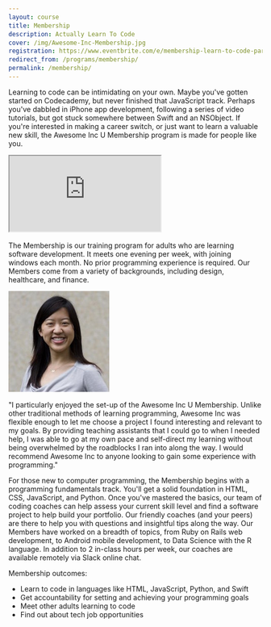 ```yaml
---
layout: course
title: Membership
description: Actually Learn To Code
cover: /img/Awesome-Inc-Membership.jpg
registration: https://www.eventbrite.com/e/membership-learn-to-code-part-time-evenings-tickets-27941254043
redirect_from: /programs/membership/
permalink: /membership/
---
```


Learning to code can be intimidating on your own. Maybe you've gotten started on Codecademy, but never finished that JavaScript track. Perhaps you've dabbled in iPhone app development, following a series of video tutorials, but got stuck somewhere between Swift and an NSObject. If you're interested in making a career switch, or just want to learn a valuable new skill, the Awesome Inc U Membership program is made for people like you.

<div class="embed-responsive embed-responsive-16by9"><iframe class="embed-responsive-item" src="https://www.youtube.com/embed/8IryuzzI2DA"></iframe></div>

The Membership is our training program for adults who are learning software development. It meets one evening per week, with joining windows each month. No prior programming experience is required. Our Members come from a variety of backgrounds, including design, healthcare, and finance. 

<div class ="row_fluid">
<div class = "col-md-4">
<img class="featurette-image img-responsive center-block img-rounded" src="/img/testimonials/jennifer-wu.jpg" alt="Generic placeholder image">
</div>

<div class="col-md-8">
<p class="lead">"I particularly enjoyed the set-up of the Awesome Inc U Membership. Unlike other traditional methods of learning programming, Awesome Inc was flexible enough to let me choose a project I found interesting and relevant to my goals. By providing teaching assistants that I could go to when I needed help, I was able to go at my own pace and self-direct my learning without being overwhelmed by the roadblocks I ran into along the way. I would recommend Awesome Inc to anyone looking to gain some experience with programming."</p>
</div>
</div>

For those new to computer programming, the Membership begins with a programming fundamentals track. You'll get a solid foundation in HTML, CSS, JavaScript, and Python. Once you've mastered the basics, our team of coding coaches can help assess your current skill level and find a software project to help build your portfolio. Our friendly coaches (and your peers) are there to help you with questions and insightful tips along the way. Our Members have worked on a breadth of topics, from Ruby on Rails web development, to Android mobile development, to Data Science with the R language. In addition to 2 in-class hours per week, our coaches are available remotely via Slack online chat.

Membership outcomes:

* Learn to code in languages like HTML, JavaScript, Python, and Swift
* Get accountability for setting and achieving your programming goals
* Meet other adults learning to code
* Find out about tech job opportunities
